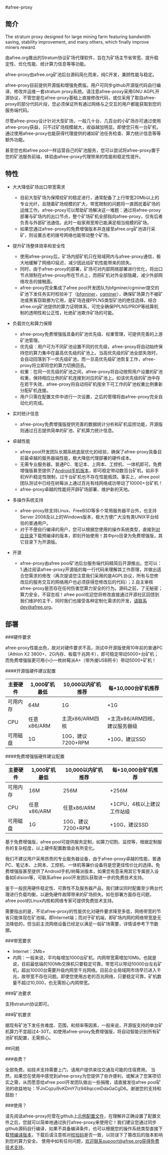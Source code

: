 #afree-proxy


## 简介

The stratum proxy designed for large mining farm featuring bandwidth saving, stability improvement, and many others, which finally improve miners reward.

由afree.org推出的Stratum协议矿场代理软件，旨在为矿场主节省带宽、提升稳定性、优化性能、统计算力信息等等功能。

afree-proxy由afree.org矿池后台源码简化而来，纯C开发，兼顾性能与稳定。

afree-proxy目前提供开源版和增强免费版。用户可同步github开源版代码自行编译、修改并运维一套stratum proxy系统。请注意afree-proxy采用GNU AGPL开源协议，不管您是在afree-proxy基础上直接修改代码，或仅采用了取自afree-proxy的部分代码片段，您必须保证所有通过网络与之交互的用户都能获取到您的服务端代码。

尽管afree-proxy设计针对大型矿场，一般几十台、几百台的小矿场亦可通过使用afree-proxy获益，只不过矿场规模越大，收益越加明显。即使您只有一台矿机，通过使用afree-proxy也能获得代理提供的诸如矿池任务检查、算力统计信息等等额外功能。

甚至您也和afree pool一样运营自己的矿池服务，您可以尝试将afree-proxy置于您的矿池服务前端，体验由afree-proxy代理带来的性能和稳定性提升。


## 特性
* 大大降低矿场出口带宽需求
  * 目前大型矿场为保障挖矿的稳定进行，通常配备了上行带宽20Mb以上的专业光纤，且随着矿场规模的扩大，带宽限制的问题将一直困扰着矿场的运维工作。afree-proxy可以帮助矿场解决这一难题：通过将afree-proxy部署与矿场内的出口节点，整个矿场矿机全部指向afree-proxy，仅有后者负责与外部矿池通信。此时一般家用宽带已能满足相当规模的矿场。
  * 如果您通过afree-proxy的免费增强版本并连接至afree.org矿池进行采矿，则设置古老的拨号网络也能带动整个矿场。

* 提升矿场整体效率和安全性
  * 使用afree-proxy后，矿场内部矿机只在局域网内与afree-proxy通信，极大地缓解了网络IO延迟，减少因此给矿机性能带来的损失。
  * 同时，由于afree-proxy的部署，矿场可对内部网络部署进行优化，将出口节点限制在afree-proxy所在节点上，而把矿机对外全部隐藏，减少外部网络攻击的接触面。
  * afree-proxy完全集成了afree pool开发团队为bfgminer/cgminer提交的矿池下发任务实时校验补丁（[bfgminer](https://github.com/luke-jr/bfgminer/pull/540)，[cgminer](https://github.com/ckolivas/cgminer/pull/638)），确保矿场算力不被矿池或黑客窃取挪为它用，是矿场连接PPLNS类型矿池的绝佳选择。结合afree.org矿池提供的算力证明体系，可完全确保PPLNS/PROP等结算机制的透明性和公正性，杜绝矿池欺诈矿场的可能。

* 负载优化和算力保障
  * afree-proxy免费增强版具备的矿池优先级、权重管理，可提供完善的上游矿池管理。
  * 优先级：用户可为不同矿池设置不同的优先级，afree-proxy将自动始终保持您的算力集中在最高优先级的矿池上。当高优先级的矿池全部失效时，会自动回落到下一优先级矿池，而一旦高优先级矿池恢复工作，afree-proxy将立即将您的算力切换回去。
  * 权重：在同一优先级的矿池之间，afree-proxy将自动按照用户设置的矿池权重，保持相应比例的矿机连接到对应的矿池上。如该优先级的矿池中存在若干失效，afree-proxy将自动将矿机按余下可工作的矿池权重比例重新分配矿机连接。
  * 用户只需在配置文件中进行一次设置，之后的管理将由afree-proxy完全自动化的完成。

* 实时统计信息
  * afree-proxy免费增强版提供完善的数据统计分析和矿机监控功能，开源版则通过日志提供简单的矿池、矿机算力统计信息。

* 卓越性能
  * afree pool开发团队长期系统底层优化的经验，确保了afree-proxy具备目前最卓越的服务器端性能，极大降低代理部署的硬件成本。
  * 无需专业服务器，普通PC、笔记本、上网本、工控机、一体机即可。免费增强版甚至提供了[Android手机版本](https://github.com/4tar/afree-proxy/tree/master/bin/pro)，即可稳定带动数百台矿机，如非手机WiFi稳定性限制，过千台矿机也不存在性能瓶颈。事实上，afree pool团队测试中已经在树莓派上通过百兆有线网络成功带动了10000+台矿机！
  * afree-proxy卓越的性能将开辟矿场部署、维护新的天地。

* 多操作系统支持
  * afree-proxy除支持Linux、FreeBSD等多个常用服务器平台外，也支持Server 2008及以上的Windows版本，极大方便广大没有类UNIX平台经验的普通用户。
  * 对于不便自行编译的用户，您可以根据您使用的操作系统类型，直接到[对应目录](https://github.com/4tar/afree-proxy/tree/master/bin)下载预编译的版本，即刻开始使用！其中pro目录为免费增强版，其它目录下为开源版。

* 开源
  * afree-proxy由afree pool矿池后台服务端代码精简后开源推出。您可以：1.通过阅读afree-proxy开源版的每一行代码来理解其工作原理，并做出适合您需求的修改（再次提请您注意我们采用的是AGPL协议，所有与您修改后的服务交互的网络用户也必须获得您修改后的代码）；2.自主审核afree-proxy是否存在任何伤害您算力安全的行为。源码之前，了无秘密；算力安全，不容忽视！afree pool欢迎您将修改直接通过开源社区回馈到我们维护的主干，同时我们也接受各种定制化需求的开发，请联系dev@afree.org。


## 部署

###硬件要求

afree-proxy性能出色，故对对硬件要求不高，测试中开源版使用10年前的普通PC（Athlon X2 3800+、2G内存、板载千兆网卡），即可稳定带动5000+台矿机；而免费增强版更可用小小一枚树莓派A+（带外接USB网卡）带动5000+矿机！

####开源版硬件建议配置

 主要硬件 | 1,000矿机最低 | 10,000以内矿机推荐 | 每+10,000台矿机推荐
-----|---------|-----------------|-------------------
可用内存 | 64M | 1G | +1G
CPU | 任意x86/ARM | 主流x86/ARM四核 | +主流x86/ARM四核，建议服务器级
可用磁盘 | 1G | 10G，建议7200+RPM | +10G，建议SSD

####免费增强版硬件建议配置

 主要硬件 | 1,000矿机最低 | 10,000以内矿机推荐 | 每+10,000台矿机推荐
-----|---------|-----------------|-------------------
可用内存 | 16M | 256M | +256M
CPU | 任意x86/ARM | 任意x86/ARM | +1CPU，4核以上建议工作站级
可用磁盘 | 1G | 10G，建议7200+RPM | +10G，建议SSD

基于免费增强版，afree pool可提供服务定制，如算力切割、监控等，根据定制服务的复杂程度，以上硬件配置数值会有所变化。

我们不建议用户采用昂贵的专业服务器设备，由于afree-proxy卓越的性能，普通PC、笔记本、上网本、工控机、一体机等廉价设备将是您更佳性价比的选择。免费增强版甚至提供了Android手机/树莓派版本，如果您有意采用其它专属嵌入设备如Edision等，可联系afree pool开发团队获取进一步的免费技术支持。

鉴于一般民用硬件稳定性、可靠性不及服务器产品，我们建议同时配置至少两台代理进行负载均衡，以避免硬件故障带来的矿场损失。如在部署方面存在问题，afree pool的Linux内核和网络专家可提供免费技术支持。

需要指出的是，不论afree-proxy的性能优化对硬件要求降至多低，网络带宽的节省只能体现在矿池端，即Internet端；而对于矿机端，即矿场内网的网络带宽是无法降低的，但当前主流网络设备已经足以满足一般矿场需要，详情请参考下节数据。

###带宽要求

* Internet：2Mb+
* 内网：一般来说，平均每增加1000台矿机，内网带宽需增加10Mb。也就是说，目前最低端的100Mb交换机只要稳定可靠，带宽可以带动10000台左右矿机，超出10000台需要升级内网至千兆网络。目前企业局域网市场早已进入千兆，故带宽不存在问题。即使您使用古老的百兆网络，只要稳定可靠，矿机数量不超过10,000，也无需担心内网带宽。

###矿池要求

支持stratum协议即可。

###矿机要求

据现有矿池下发任务难度、范围，和频率等因素，一般来说，开源版支持的单台矿机算力不宜超过4-30T。如使用afree-proxy免费增强版，将自动智能识别所有矿池矿机配置，无需担心。


##问题

###收费？

全部免费。如技术支持需要上门，请用户提供来往交通及可能的住宿费用。
当然，如果您在使用中感觉到afree-proxy为您提供了些许便利，或解决了您某项切实之需，从而愿意给afree pool开发团队做出一些捐赠，请直接发往afree pool矿池的收益地址：1FJnCqzui9vKDmY7iz948qccmDdaGaCgD6。谢谢您的支持和鼓励！

###使用？

请先阅读afree-proxy托管在github上[示例配置文件](https://github.com/4tar/afree-proxy/blob/master/afree-proxy.conf)，在理解并正确设置了配置文件之后，您就可以简单地通过执行afree-proxy来使用它！我们建议您通过同步github源码自行编译，如果不具备编译条件，也可以根据您的操作系统类型直接下载[预编译版本](https://github.com/4tar/afree-proxy/tree/master/bin)，下载后请注意核对[校验码](https://github.com/4tar/afree-proxy/blob/master/bin/bin.sha256sum)是否一致，以防误下了篡改后的版本影响到您的算力安全。
使用中如有任何问题，欢迎联系supoort@afree.org获得免费技术支持。
